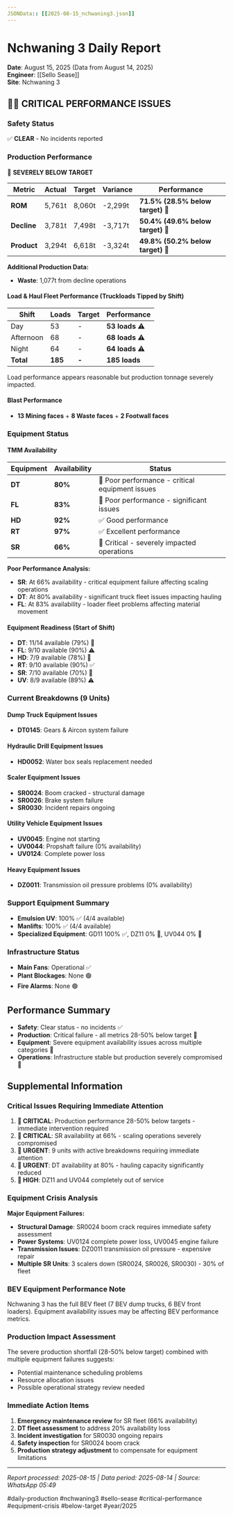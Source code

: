 ```yaml
---
JSONData:: [[2025-08-15_nchwaning3.json]]
---
```


# Nchwaning 3 Daily Report
**Date**: August 15, 2025 (Data from August 14, 2025)  
**Engineer**: [[Sello Sease]]  
**Site**: Nchwaning 3  

## 🔴🚨 CRITICAL PERFORMANCE ISSUES

### Safety Status
✅ **CLEAR** - No incidents reported

### Production Performance
🔴 **SEVERELY BELOW TARGET**

| Metric | Actual | Target | Variance | Performance |
|--------|--------|--------|----------|-------------|
| **ROM** | 5,761t | 8,060t | -2,299t | **71.5% (28.5% below target)** 🔴 |
| **Decline** | 3,781t | 7,498t | -3,717t | **50.4% (49.6% below target)** 🔴 |
| **Product** | 3,294t | 6,618t | -3,324t | **49.8% (50.2% below target)** 🔴 |

**Additional Production Data:**
- **Waste**: 1,077t from decline operations

#### Load & Haul Fleet Performance (Truckloads Tipped by Shift)
| Shift | Loads | Target | Performance |
|-------|-------|--------|-------------|
| Day | 53 | - | **53 loads** ⚠️ |
| Afternoon | 68 | - | **68 loads** ⚠️ |
| Night | 64 | - | **64 loads** ⚠️ |
| **Total** | **185** | **-** | **185 loads** |

Load performance appears reasonable but production tonnage severely impacted.

#### Blast Performance
- **13 Mining faces** + **8 Waste faces** + **2 Footwall faces**

### Equipment Status

#### TMM Availability
| Equipment | Availability | Status |
|-----------|-------------|---------|
| **DT** | **80%** | 🔴 Poor performance - critical equipment issues |
| **FL** | **83%** | 🔴 Poor performance - significant issues |
| **HD** | **92%** | ✅ Good performance |
| **RT** | **97%** | ✅ Excellent performance |
| **SR** | **66%** | 🔴 Critical - severely impacted operations |

**Poor Performance Analysis:**
- **SR**: At 66% availability - critical equipment failure affecting scaling operations
- **DT**: At 80% availability - significant truck fleet issues impacting hauling
- **FL**: At 83% availability - loader fleet problems affecting material movement

#### Equipment Readiness (Start of Shift)
- **DT**: 11/14 available (79%) 🔴
- **FL**: 9/10 available (90%) ⚠️
- **HD**: 7/9 available (78%) 🔴
- **RT**: 9/10 available (90%) ✅
- **SR**: 7/10 available (70%) 🔴
- **UV**: 8/9 available (89%) ⚠️

### Current Breakdowns (9 Units)

#### Dump Truck Equipment Issues
- **DT0145**: Gears & Aircon system failure

#### Hydraulic Drill Equipment Issues
- **HD0052**: Water box seals replacement needed

#### Scaler Equipment Issues
- **SR0024**: Boom cracked - structural damage
- **SR0026**: Brake system failure
- **SR0030**: Incident repairs ongoing

#### Utility Vehicle Equipment Issues
- **UV0045**: Engine not starting
- **UV0044**: Propshaft failure (0% availability)
- **UV0124**: Complete power loss

#### Heavy Equipment Issues
- **DZ0011**: Transmission oil pressure problems (0% availability)

### Support Equipment Summary
- **Emulsion UV**: 100% ✅ (4/4 available)
- **Manlifts**: 100% ✅ (4/4 available)
- **Specialized Equipment**: GD11 100% ✅, DZ11 0% 🔴, UV044 0% 🔴

### Infrastructure Status
- **Main Fans**: Operational ✅
- **Plant Blockages**: None 🟢
- **Fire Alarms**: None 🟢

## Performance Summary
- **Safety**: Clear status - no incidents ✅
- **Production**: Critical failure - all metrics 28-50% below target 🔴
- **Equipment**: Severe equipment availability issues across multiple categories 🔴
- **Operations**: Infrastructure stable but production severely compromised 🔴

## Supplemental Information

### Critical Issues Requiring Immediate Attention
1. **🚨 CRITICAL**: Production performance 28-50% below targets - immediate intervention required
2. **🚨 CRITICAL**: SR availability at 66% - scaling operations severely compromised
3. **🔴 URGENT**: 9 units with active breakdowns requiring immediate attention
4. **🔴 URGENT**: DT availability at 80% - hauling capacity significantly reduced
5. **🔴 HIGH**: DZ11 and UV044 completely out of service

### Equipment Crisis Analysis
**Major Equipment Failures:**
- **Structural Damage**: SR0024 boom crack requires immediate safety assessment
- **Power Systems**: UV0124 complete power loss, UV0045 engine failure
- **Transmission Issues**: DZ0011 transmission oil pressure - expensive repair
- **Multiple SR Units**: 3 scalers down (SR0024, SR0026, SR0030) - 30% of fleet

### BEV Equipment Performance Note
Nchwaning 3 has the full BEV fleet (7 BEV dump trucks, 6 BEV front loaders). Equipment availability issues may be affecting BEV performance metrics.

### Production Impact Assessment
The severe production shortfall (28-50% below target) combined with multiple equipment failures suggests:
- Potential maintenance scheduling problems
- Resource allocation issues
- Possible operational strategy review needed

### Immediate Action Items
1. **Emergency maintenance review** for SR fleet (66% availability)
2. **DT fleet assessment** to address 20% availability loss
3. **Incident investigation** for SR0030 ongoing repairs
4. **Safety inspection** for SR0024 boom crack
5. **Production strategy adjustment** to compensate for equipment limitations

---
*Report processed: 2025-08-15 | Data period: 2025-08-14 | Source: WhatsApp 05:49*

#daily-production #nchwaning3 #sello-sease #critical-performance #equipment-crisis #below-target #year/2025